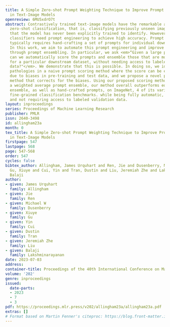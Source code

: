 ```yaml
---
title: A Simple Zero-shot Prompt Weighting Technique to Improve Prompt Ensembling
  in Text-Image Models
openreview: 6MU5xdrO7t
abstract: Contrastively trained text-image models have the remarkable ability to perform
  zero-shot classification, that is, classifying previously unseen images into categories
  that the model has never been explicitly trained to identify. However, these zero-shot
  classifiers need prompt engineering to achieve high accuracy. Prompt engineering
  typically requires hand-crafting a set of prompts for individual downstream tasks.
  In this work, we aim to automate this prompt engineering and improve zero-shot accuracy
  through prompt ensembling. In particular, we ask <em>“Given a large pool of prompts,
  can we automatically score the prompts and ensemble those that are most suitable
  for a particular downstream dataset, without needing access to labeled validation
  data?"</em>. We demonstrate that this is possible. In doing so, we identify several
  pathologies in a naive prompt scoring method where the score can be easily overconfident
  due to biases in pre-training and test data, and we propose a novel prompt scoring
  method that corrects for the biases. Using our proposed scoring method to create
  a weighted average prompt ensemble, our method overall outperforms equal average
  ensemble, as well as hand-crafted prompts, on ImageNet, 4 of its variants, and 11
  fine-grained classification benchmarks. while being fully automatic, optimization-free,
  and not requiring access to labeled validation data.
layout: inproceedings
series: Proceedings of Machine Learning Research
publisher: PMLR
issn: 2640-3498
id: allingham23a
month: 0
tex_title: A Simple Zero-shot Prompt Weighting Technique to Improve Prompt Ensembling
  in Text-Image Models
firstpage: 547
lastpage: 568
page: 547-568
order: 547
cycles: false
bibtex_author: Allingham, James Urquhart and Ren, Jie and Dusenberry, Michael W and
  Gu, Xiuye and Cui, Yin and Tran, Dustin and Liu, Jeremiah Zhe and Lakshminarayanan,
  Balaji
author:
- given: James Urquhart
  family: Allingham
- given: Jie
  family: Ren
- given: Michael W
  family: Dusenberry
- given: Xiuye
  family: Gu
- given: Yin
  family: Cui
- given: Dustin
  family: Tran
- given: Jeremiah Zhe
  family: Liu
- given: Balaji
  family: Lakshminarayanan
date: 2023-07-03
address: 
container-title: Proceedings of the 40th International Conference on Machine Learning
volume: '202'
genre: inproceedings
issued:
  date-parts:
  - 2023
  - 7
  - 3
pdf: https://proceedings.mlr.press/v202/allingham23a/allingham23a.pdf
extras: []
# Format based on Martin Fenner's citeproc: https://blog.front-matter.io/posts/citeproc-yaml-for-bibliographies/
---
```

